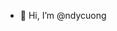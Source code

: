 - 👋 Hi, I’m @ndycuong


<!---
ndycuong/ndycuong is a ✨ special ✨ repository because its `README.md` (this file) appears on your GitHub profile.
You can click the Preview link to take a look at your changes.
--->
